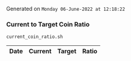 Generated on `Monday 06-June-2022 at 12:18:22`

### Current to Target Coin Ratio
`current_coin_ratio.sh`

Date|Current|Target|Ratio
---|---|---|---
